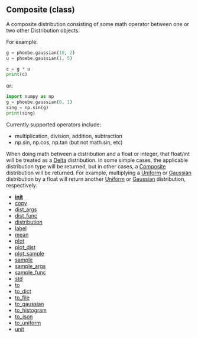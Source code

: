 ## Composite (class)


A composite distribution consisting of some math operator between one or two
other Distribution objects.

For example:

```py
g = phoebe.gaussian(10, 2)
u = phoebe.gaussian(1, 5)

c = g * u
print(c)
```

or:

```py
import numpy as np
g = phoebe.gaussian(0, 1)
sing = np.sin(g)
print(sing)
```

Currently supported operators include:

* multiplication, division, addition, subtraction
* np.sin, np.cos, np.tan (but not math.sin, etc)

When doing math between a distribution and a float or integer, that float/int
will be treated as a [Delta](Delta.md) distribution.  In some simple cases, the
applicable distribution type will be returned, but in other cases,
a [Composite](Composite.md) distribution will be returned.  For example, multiplying
a [Uniform](Uniform.md) or [Gaussian](Gaussian.md) distribution by a float will return another
[Uniform](Uniform.md) or [Gaussian](Gaussian.md) distribution, respectively.




* [__init__](Composite.__init__.md)
* [copy](Composite.copy.md)
* [dist_args](Composite.dist_args.md)
* [dist_func](Composite.dist_func.md)
* [distribution](Composite.distribution.md)
* [label](Composite.label.md)
* [mean](Composite.mean.md)
* [plot](Composite.plot.md)
* [plot_dist](Composite.plot_dist.md)
* [plot_sample](Composite.plot_sample.md)
* [sample](Composite.sample.md)
* [sample_args](Composite.sample_args.md)
* [sample_func](Composite.sample_func.md)
* [std](Composite.std.md)
* [to](Composite.to.md)
* [to_dict](Composite.to_dict.md)
* [to_file](Composite.to_file.md)
* [to_gaussian](Composite.to_gaussian.md)
* [to_histogram](Composite.to_histogram.md)
* [to_json](Composite.to_json.md)
* [to_uniform](Composite.to_uniform.md)
* [unit](Composite.unit.md)
